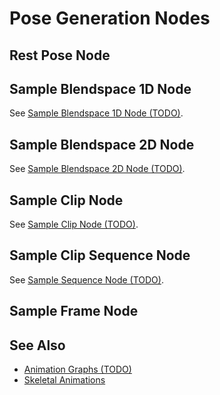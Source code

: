 # Pose Generation Nodes

<!-- PAGE IS TODO -->

## Rest Pose Node

<!-- TODO -->

## Sample Blendspace 1D Node

See [Sample Blendspace 1D Node (TODO)](anim-nodes-blendspace1d.md).

## Sample Blendspace 2D Node

See [Sample Blendspace 2D Node (TODO)](anim-nodes-blendspace2d.md).

## Sample Clip Node

See [Sample Clip Node (TODO)](anim-nodes-sample-clip.md).

## Sample Clip Sequence Node

See [Sample Sequence Node (TODO)](anim-nodes-sample-sequence.md).

## Sample Frame Node

<!-- TODO -->

## See Also

* [Animation Graphs (TODO)](animation-graph-overview.md)
* [Skeletal Animations](../skeletal-animation-overview.md)
